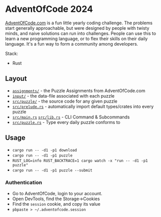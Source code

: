 # AdventOfCode 2024

[AdventOfCode.com](https://AdventOfCode.com) is a fun little yearly coding challenge. The problems start generally approachable, but were designed by people with twisty minds, and naive solutions can run into challenges. People can use this to learn a new programming language, or to flex their skills on their daily language. It's a fun way to form a community among developers.

Stack:
- Rust

## Layout

- [`assignments/`](./assignments/) - the Puzzle Assignments from AdventOfCode.com
- [`input/`](./input/) - the data-file associated with each puzzle
- [`src/puzzle/`](./src/puzzle/) - the source code for any given puzzle
-	[`src/prelude.rs`](./src/prelude.rs) - automatically import default types/crates into every puzzle
- [`src/main.rs`](./src/main.rs) [`src/lib.rs`](./src/lib.rs) - CLI Command & Subcommands
- [`src/puzzle.rs`](./src/puzzle.rs) - Type every daily puzzle conforms to

## Usage

- `cargo run -- -d1 -p1 download`
- `cargo run -- -d1 -p1 puzzle`
- `RUST_LOG=info RUST_BACKTRACE=1 cargo watch -x "run -- -d1 -p1 puzzle"`
- `cargo run -- -d1 -p1 puzzle --submit`

### Authentication

- Go to AdventOfCode, login to your account.
- Open DevTools, find the Storage->Cookies
- Find the `session` cookie, and copy its value
- `pbpaste > ~/.adventofcode.session`
